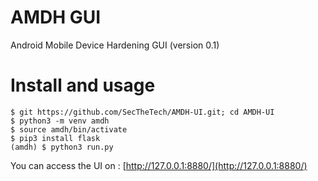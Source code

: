 # AMDH GUI
Android Mobile Device Hardening GUI (version 0.1)




# Install and usage
```
$ git https://github.com/SecTheTech/AMDH-UI.git; cd AMDH-UI
$ python3 -m venv amdh
$ source amdh/bin/activate
$ pip3 install flask
(amdh) $ python3 run.py
```

You can access the UI on : [http://127.0.0.1:8880/](http://127.0.0.1:8880/)


